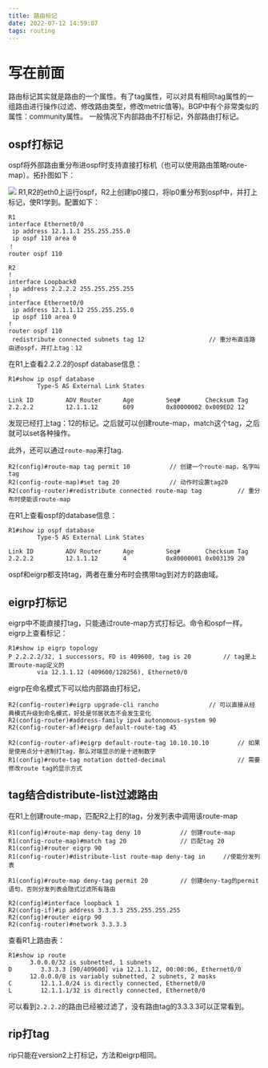 ```yaml
---
title: 路由标记
date: 2022-07-12 14:59:07
tags: routing
---
```


# 写在前面
路由标记其实就是路由的一个属性。有了tag属性，可以对具有相同tag属性的一组路由进行操作(过滤、修改路由类型，修改metric值等)。BGP中有个非常类似的属性：community属性。
一般情况下内部路由不打标记，外部路由打标记。

## ospf打标记
ospf将外部路由重分布进ospf时支持直接打标机（也可以使用路由策略route-map）。拓扑图如下：

![](https://rancho333.github.io/pictures/routing_tag.png)
R1,R2的eth0上运行ospf，R2上创建lp0接口，将lp0重分布到ospf中，并打上标记，使R1学到。配置如下：
```
R1
interface Ethernet0/0
 ip address 12.1.1.1 255.255.255.0
 ip ospf 110 area 0
！
router ospf 110

R2
!
interface Loopback0
 ip address 2.2.2.2 255.255.255.255
!
interface Ethernet0/0
 ip address 12.1.1.12 255.255.255.0
 ip ospf 110 area 0
!
router ospf 110
 redistribute connected subnets tag 12                  // 重分布直连路由进ospf，并打上tag：12
```
在R1上查看2.2.2.2的ospf database信息：
```
R1#show ip ospf database                  
		Type-5 AS External Link States

Link ID         ADV Router      Age         Seq#       Checksum Tag
2.2.2.2         12.1.1.12       609         0x80000002 0x009ED2 12
```
发现已经打上tag：12的标记。之后就可以创建route-map，match这个tag，之后就可以set各种操作。

此外，还可以通过`route-map`来打tag.
```
R2(config)#route-map tag permit 10           // 创建一个route-map，名字叫tag
R2(config-route-map)#set tag 20              // 动作时设置tag20
R2(config-router)#redistribute connected route-map tag          // 重分布时使能该route-map
```
在R1上查看ospf的database信息：
```
R1#show ip ospf database 
		Type-5 AS External Link States

Link ID         ADV Router      Age         Seq#       Checksum Tag
2.2.2.2         12.1.1.12       4           0x80000001 0x003139 20
```
ospf和eigrp都支持tag，两者在重分布时会携带tag到对方的路由域。

## eigrp打标记
eigrp中不能直接打tag，只能通过route-map方式打标记。命令和ospf一样。eigrp上查看标记：
```
R1#show ip eigrp topology 
P 2.2.2.2/32, 1 successors, FD is 409600, tag is 20         // tag是上面route-map定义的
        via 12.1.1.12 (409600/128256), Ethernet0/0
```

eigrp在命名模式下可以给内部路由打标记，
```
R2(config-router)#eigrp upgrade-cli rancho              // 可以直接从经典模式升级到命名模式，好处是邻居状态不会发生变化
R2(config-router)#address-family ipv4 autonomous-system 90
R2(config-router-af)#eigrp default-route-tag 45

R2(config-router-af)#eigrp default-route-tag 10.10.10.10        // 如果是使用点分十进制打tag，那么对端显示的是十进制数字
R1(config)#route-tag notation dotted-decimal                    // 需要修改route tag的显示方式
```

## tag结合distribute-list过滤路由
在R1上创建route-map，匹配R2上打的tag，分发列表中调用该route-map
```
R1(config)#route-map deny-tag deny 10           // 创建route-map
R1(config-route-map)#match tag 20               // 匹配tag 20
R1(config)#router eigrp 90
R1(config-router)#distribute-list route-map deny-tag in     //使能分发列表

R1(config)#route-map deny-tag permit 20         // 创建deny-tag的permit语句，否则分发列表会隐式过滤所有路由

R2(config)#interface loopback 1
R2(config-if)#ip address 3.3.3.3 255.255.255.255
R2(config)#router eigrp 90
R2(config-router)#network 3.3.3.3
```

查看R1上路由表：
```
R1#show ip route          
      3.0.0.0/32 is subnetted, 1 subnets
D        3.3.3.3 [90/409600] via 12.1.1.12, 00:00:06, Ethernet0/0
      12.0.0.0/8 is variably subnetted, 2 subnets, 2 masks
C        12.1.1.0/24 is directly connected, Ethernet0/0
L        12.1.1.1/32 is directly connected, Ethernet0/0

```
可以看到`2.2.2.2`的路由已经被过滤了，没有路由tag的3.3.3.3可以正常看到。

## rip打tag
rip只能在version2上打标记，方法和eigrp相同。